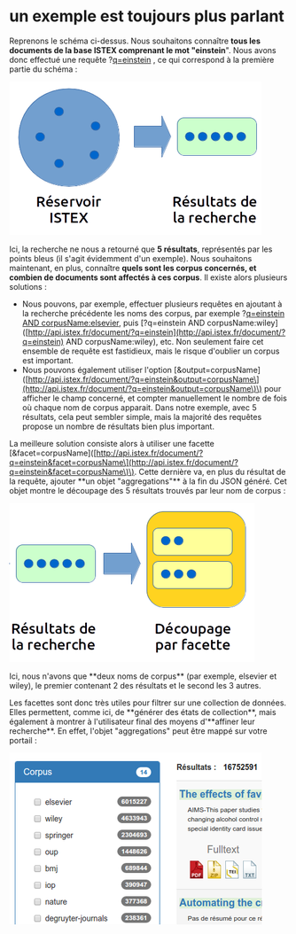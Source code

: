# un exemple est toujours plus parlant

Reprenons le schéma ci-dessus. Nous souhaitons connaître **tous les documents de la base ISTEX comprenant le mot "einstein**". Nous avons donc effectué une requête ?[q=einstein](http://api.istex.fr/document/?q=einstein) , ce qui correspond à la première partie du schéma :

![](../../.gitbook/assets/schemafacets1.png)

Ici, la recherche ne nous a retourné que **5 résultats**, représentés par les points bleus \(il s'agit évidemment d'un exemple\). Nous souhaitons maintenant, en plus, connaître **quels sont les corpus concernés, et combien de documents sont affectés à ces corpus**. Il existe alors plusieurs solutions :

*  Nous pouvons, par exemple, effectuer plusieurs requêtes en ajoutant à la recherche précédente les noms des corpus, par exemple ?[q=einstein AND corpusName:elsevier](http://api.istex.fr/document/?q=einstein%20AND%20corpusName:elsevier), puis \[?q=einstein AND corpusName:wiley\]\([http://api.istex.fr/document/?q=einstein](http://api.istex.fr/document/?q=einstein) AND corpusName:wiley\), etc. Non seulement faire cet ensemble de requête est fastidieux, mais le risque d'oublier un corpus est important.
*  Nous pouvons également utiliser l'option \[&output=corpusName\]\([http://api.istex.fr/document/?q=einstein&output=corpusName\](http://api.istex.fr/document/?q=einstein&output=corpusName\)\) pour afficher le champ concerné, et compter manuellement le nombre de fois où chaque nom de corpus apparait. Dans notre exemple, avec 5 résultats, cela peut sembler simple, mais la majorité des requêtes propose un nombre de résultats bien plus important.

La meilleure solution consiste alors à utiliser une facette \[&facet=corpusName\]\([http://api.istex.fr/document/?q=einstein&facet=corpusName\](http://api.istex.fr/document/?q=einstein&facet=corpusName\)\). Cette dernière va, en plus du résultat de la requête, ajouter \*\*un objet "aggregations"\*\* à la fin du JSON généré. Cet objet montre le découpage des 5 résultats trouvés par leur nom de corpus :

![](../../.gitbook/assets/schemafacets2.png)

Ici, nous n'avons que \*\*deux noms de corpus\*\* \(par exemple, elsevier et wiley\), le premier contenant 2 des résultats et le second les 3 autres.

Les facettes sont donc très utiles pour filtrer sur une collection de données. Elles permettent, comme ici, de \*\*générer des états de collection\*\*, mais également à montrer à l'utilisateur final des moyens d'\*\*affiner leur recherche\*\*. En effet, l'objet "aggregations" peut être mappé sur votre portail :

![](../../.gitbook/assets/facetdemo.png)

